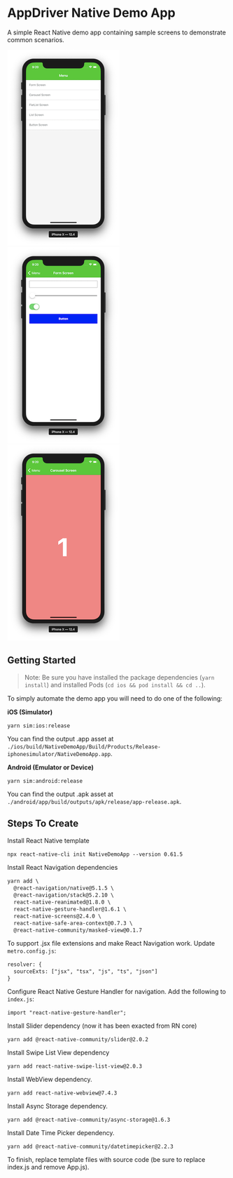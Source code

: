 # AppDriver Native Demo App

A simple React Native demo app containing sample screens to demonstrate common scenarios.

![Menu Screen Screenshot](./assets/menu-screen-screenshot.png "Menu Screen Screenshot")
![Form Screen Screenshot](./assets/form-screen-screenshot.png "Form Screen Screenshot")
![Carousel Screen Screenshot](./assets/carousel-screen-screenshot.png "Carousel Screen Screenshot")

## Getting Started

> Note: Be sure you have installed the package dependencies (`yarn install`) and installed Pods (`cd ios && pod install && cd ..`).

To simply automate the demo app you will need to do one of the following:

**iOS (Simulator)**

```
yarn sim:ios:release
```

You can find the output .app asset at `./ios/build/NativeDemoApp/Build/Products/Release-iphonesimulator/NativeDemoApp.app`.

**Android (Emulator or Device)**

```
yarn sim:android:release
```

You can find the output .apk asset at `./android/app/build/outputs/apk/release/app-release.apk`.

## Steps To Create

Install React Native template
```
npx react-native-cli init NativeDemoApp --version 0.61.5
```

Install React Navigation dependencies
```
yarn add \
  @react-navigation/native@5.1.5 \
  @react-navigation/stack@5.2.10 \
  react-native-reanimated@1.8.0 \
  react-native-gesture-handler@1.6.1 \
  react-native-screens@2.4.0 \
  react-native-safe-area-context@0.7.3 \
  @react-native-community/masked-view@0.1.7
```

To support .jsx file extensions and make React Navigation work. Update `metro.config.js`:
```
resolver: {
  sourceExts: ["jsx", "tsx", "js", "ts", "json"]
}
```

Configure React Native Gesture Handler for navigation. Add the following to `index.js`:
```
import "react-native-gesture-handler";
```

Install Slider dependency (now it has been exacted from RN core)
```
yarn add @react-native-community/slider@2.0.2
```

Install Swipe List View dependency
```
yarn add react-native-swipe-list-view@2.0.3
```

Install WebView dependency.
```
yarn add react-native-webview@7.4.3
```

Install Async Storage dependency.
```
yarn add @react-native-community/async-storage@1.6.3
```

Install Date Time Picker dependency.
```
yarn add @react-native-community/datetimepicker@2.2.3
```

To finish, replace template files with source code (be sure to replace index.js and remove App.js).
